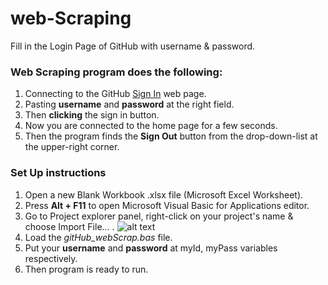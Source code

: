 # web-Scraping
Fill in the Login Page of GitHub with username & password.

### Web Scraping program does the following:

1. Connecting to the GitHub [Sign In](https://github.com/login) web page.
2. Pasting  **username** and **password** at the right field.
3. Then **clicking** the sign in button.
4. Now you are connected to the home page for a few seconds.
5. Then the program finds the **Sign Out** button from the drop-down-list at the upper-right corner.

### Set Up instructions

1. Open a new Blank Workbook .xlsx file (Microsoft Excel Worksheet).
2. Press **Alt + F11** to open Microsoft Visual Basic for Applications editor.
3. Go to Project explorer panel, right-click on your project's name & choose Import File... . 
 ![alt text](https://github.com/EMazarakis/web-Scraping/issues/1#issue-359403382)  
4. Load the *gitHub_webScrap.bas* file.
5. Put your **username** and **password** at myId, myPass variables respectively.  
6. Then program is ready to run.


